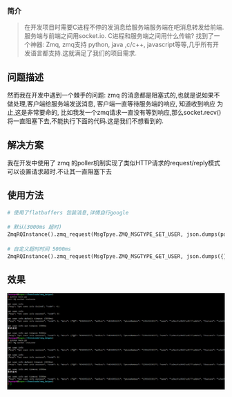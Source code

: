 ### 简介
> 在开发项目时需要C进程不停的发消息给服务端服务端在吧消息转发给前端.服务端与前端之间用socket.io. C进程和服务端之间用什么传输?
找到了一个神器: Zmq, zmq支持 python, java ,c/c++, javascript等等,几乎所有开发语言都支持.这就满足了我们的项目需求.

## 问题描述
然而我在开发中遇到一个棘手的问题: zmq 的消息都是阻塞式的,也就是说如果不做处理,客户端给服务端发送消息, 客户端一直等待服务端的响应, 知道收到响应
为止,这是非常要命的, 比如我发一个zmq请求一直没有等到响应,那么socket.recv()将一直阻塞下去,不能执行下面的代码.这是我们不想看到的.

## 解决方案
我在开发中使用了 zmq 的poller机制实现了类似HTTP请求的request/reply模式 可以设置请求超时.不让其一直阻塞下去

## 使用方法

``` python
# 使用了flatbuffers 包装消息,详情自行google

# 默认(3000ms 超时)
ZmqRQInstance().zmq_request(MsgTpye.ZMQ_MSGTYPE_SET_USER, json.dumps(para)))

# 自定义超时时间 5000ms
ZmqRQInstance().zmq_request(MsgTpye.ZMQ_MSGTYPE_GET_USER, json.dumps({}), 1000 * 5)
```

## 效果
![image](https://github.com/kuangch/ZmqRQhelper/blob/master/zmq.png)